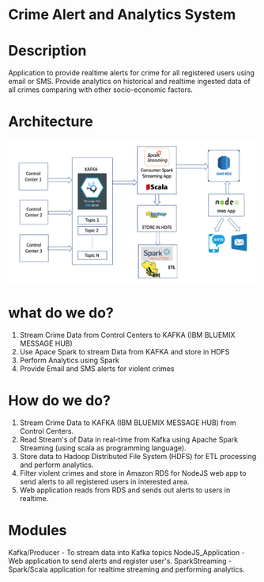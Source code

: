 

# Crime Alert and Analytics System

# Description

Application to provide realtime alerts for crime for all registered users using email or SMS. 
Provide analytics on historical and realtime ingested data of all crimes comparing with other socio-economic factors.

# Architecture

![alt text](images/systemArchitecture.png "System Architecure")

# what do we do?

1) Stream Crime Data from Control Centers to KAFKA (IBM BLUEMIX MESSAGE HUB)
2) Use Apace Spark to stream Data from KAFKA and store in HDFS
3) Perform Analytics using Spark
4) Provide Email and SMS alerts for violent crimes

# How do we do?

1) Stream Crime Data to KAFKA (IBM BLUEMIX MESSAGE HUB)  from Control Centers.
2) Read Stream's of Data in real-time from Kafka using Apache Spark Streaming (using scala as programming language).
3) Store data to Hadoop Distributed File System (HDFS) for ETL processing and perform analytics.
4) Filter violent crimes and store in Amazon RDS for NodeJS web app to send alerts to all registered users in interested area.
5) Web application reads from RDS and sends out alerts to users in realtime. 

# Modules

Kafka/Producer - To stream data into Kafka topics
NodeJS_Application  - Web application to send alerts and register user's.
SparkStreaming - Spark/Scala application for realtime streaming and performing analytics.





